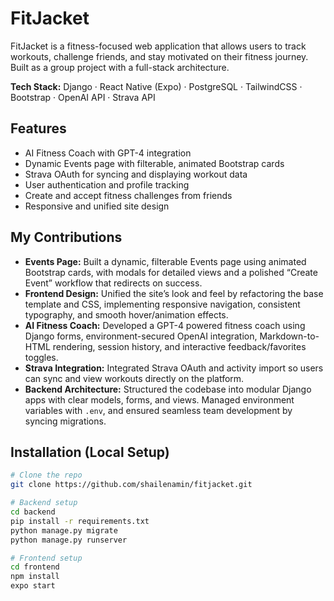 # FitJacket

FitJacket is a fitness-focused web application that allows users to track workouts, challenge friends, and stay motivated on their fitness journey. Built as a group project with a full-stack architecture.

**Tech Stack:** Django · React Native (Expo) · PostgreSQL · TailwindCSS · Bootstrap · OpenAI API · Strava API

## Features
- AI Fitness Coach with GPT-4 integration  
- Dynamic Events page with filterable, animated Bootstrap cards  
- Strava OAuth for syncing and displaying workout data  
- User authentication and profile tracking  
- Create and accept fitness challenges from friends  
- Responsive and unified site design  

## My Contributions
- **Events Page:** Built a dynamic, filterable Events page using animated Bootstrap cards, with modals for detailed views and a polished “Create Event” workflow that redirects on success.  
- **Frontend Design:** Unified the site’s look and feel by refactoring the base template and CSS, implementing responsive navigation, consistent typography, and smooth hover/animation effects.  
- **AI Fitness Coach:** Developed a GPT-4 powered fitness coach using Django forms, environment-secured OpenAI integration, Markdown-to-HTML rendering, session history, and interactive feedback/favorites toggles.  
- **Strava Integration:** Integrated Strava OAuth and activity import so users can sync and view workouts directly on the platform.  
- **Backend Architecture:** Structured the codebase into modular Django apps with clear models, forms, and views. Managed environment variables with `.env`, and ensured seamless team development by syncing migrations.  

## Installation (Local Setup)
```bash
# Clone the repo
git clone https://github.com/shailenamin/fitjacket.git

# Backend setup
cd backend
pip install -r requirements.txt
python manage.py migrate
python manage.py runserver

# Frontend setup
cd frontend
npm install
expo start

